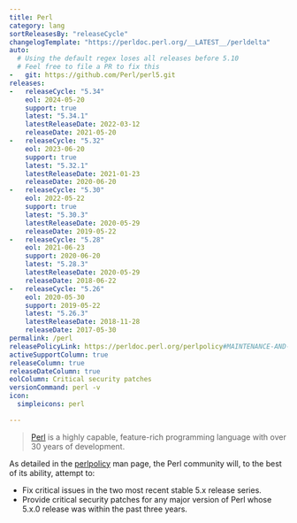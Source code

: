 ```yaml
---
title: Perl
category: lang
sortReleasesBy: "releaseCycle"
changelogTemplate: "https://perldoc.perl.org/__LATEST__/perldelta"
auto:
  # Using the default regex loses all releases before 5.10
  # Feel free to file a PR to fix this
-   git: https://github.com/Perl/perl5.git
releases:
-   releaseCycle: "5.34"
    eol: 2024-05-20
    support: true
    latest: "5.34.1"
    latestReleaseDate: 2022-03-12
    releaseDate: 2021-05-20
-   releaseCycle: "5.32"
    eol: 2023-06-20
    support: true
    latest: "5.32.1"
    latestReleaseDate: 2021-01-23
    releaseDate: 2020-06-20
-   releaseCycle: "5.30"
    eol: 2022-05-22
    support: true
    latest: "5.30.3"
    latestReleaseDate: 2020-05-29
    releaseDate: 2019-05-22
-   releaseCycle: "5.28"
    eol: 2021-06-23
    support: 2020-06-20
    latest: "5.28.3"
    latestReleaseDate: 2020-05-29
    releaseDate: 2018-06-22
-   releaseCycle: "5.26"
    eol: 2020-05-30
    support: 2019-05-22
    latest: "5.26.3"
    latestReleaseDate: 2018-11-28
    releaseDate: 2017-05-30
permalink: /perl
releasePolicyLink: https://perldoc.perl.org/perlpolicy#MAINTENANCE-AND-SUPPORT
activeSupportColumn: true
releaseColumn: true
releaseDateColumn: true
eolColumn: Critical security patches
versionCommand: perl -v
icon:
  simpleicons: perl

---
```


> [Perl](https://www.perl.org/) is a highly capable, feature-rich programming language with over 30 years of development.

As detailed in the [perlpolicy](https://perldoc.perl.org/perlpolicy#MAINTENANCE-AND-SUPPORT) man page, the Perl community will, to the best of its ability, attempt to:
- Fix critical issues in the two most recent stable 5.x release series.
- Provide critical security patches for any major version of Perl whose 5.x.0 release was within the past three years.
